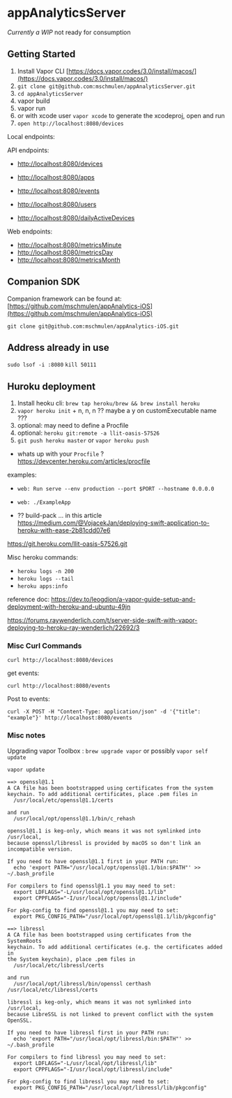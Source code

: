 appAnalyticsServer
===

*Currently a WIP* not ready for consumption

## Getting Started

1. Install Vapor CLI [https://docs.vapor.codes/3.0/install/macos/](https://docs.vapor.codes/3.0/install/macos/)
1. `git clone git@github.com:mschmulen/appAnalyticsServer.git`
1. `cd appAnalyticsServer`
1. vapor build
1. vapor run
1. or with xcode user `vapor xcode` to generate the xcodeproj, open and run 
1. `open http://localhost:8080/devices`

Local endpoints:

API endpoints:

- [http://localhost:8080/devices](http://localhost:8080/devices)
- [http://localhost:8080/apps](http://localhost:8080/apps)
- [http://localhost:8080/events](http://localhost:8080/events)
- [http://localhost:8080/users](http://localhost:8080/users)

- [http://localhost:8080/dailyActiveDevices](http://localhost:8080/dailyActiveDevices)

Web endpoints:
- [http://localhost:8080/metricsMinute](http://localhost:8080/metricsMinute)
- [http://localhost:8080/metricsDay](http://localhost:8080/metricsDay)
- [http://localhost:8080/metricsMonth](http://localhost:8080/metricsMonth)


## Companion SDK

Companion framework can be found at: [https://github.com/mschmulen/appAnalytics-iOS](https://github.com/mschmulen/appAnalytics-iOS)

`git clone git@github.com:mschmulen/appAnalytics-iOS.git`


## Address already in use

`sudo lsof -i :8080`
`kill 50111`

## Huroku deployment

1. Install heoku cli: `brew tap heroku/brew && brew install heroku`
1. `vapor heroku init` + n, n, n ?? maybe a y on customExecutable name ???
1. optional: may need to define a Procfile
1. optional: `heroku git:remote -a llit-oasis-57526`
1. `git push heroku master` or `vapor heroku push`


- whats up with your `Procfile` ? https://devcenter.heroku.com/articles/procfile

examples: 

- `web: Run serve --env production --port $PORT --hostname 0.0.0.0`
- `web: ./ExampleApp`


- ?? build-pack ... in this article https://medium.com/@VojacekJan/deploying-swift-application-to-heroku-with-ease-2b81cdd07e6

https://git.heroku.com/llit-oasis-57526.git

Misc heroku commands:

- `heroku logs -n 200`
- `heroku logs --tail`
- `heroku apps:info`

reference doc: https://dev.to/leogdion/a-vapor-guide-setup-and-deployment-with-heroku-and-ubuntu-49jn

https://forums.raywenderlich.com/t/server-side-swift-with-vapor-deploying-to-heroku-ray-wenderlich/22692/3


### Misc Curl Commands

```
curl http://localhost:8080/devices
```

get events:
```
curl http://localhost:8080/events
```

Post to events:
```
curl -X POST -H "Content-Type: application/json" -d '{"title": "example"}' http://localhost:8080/events
```


### Misc notes 

Upgrading vapor Toolbox : `brew upgrade vapor` or possibly `vapor self update`

`vapor update`



```
==> openssl@1.1
A CA file has been bootstrapped using certificates from the system
keychain. To add additional certificates, place .pem files in
  /usr/local/etc/openssl@1.1/certs

and run
  /usr/local/opt/openssl@1.1/bin/c_rehash

openssl@1.1 is keg-only, which means it was not symlinked into /usr/local,
because openssl/libressl is provided by macOS so don't link an incompatible version.

If you need to have openssl@1.1 first in your PATH run:
  echo 'export PATH="/usr/local/opt/openssl@1.1/bin:$PATH"' >> ~/.bash_profile

For compilers to find openssl@1.1 you may need to set:
  export LDFLAGS="-L/usr/local/opt/openssl@1.1/lib"
  export CPPFLAGS="-I/usr/local/opt/openssl@1.1/include"

For pkg-config to find openssl@1.1 you may need to set:
  export PKG_CONFIG_PATH="/usr/local/opt/openssl@1.1/lib/pkgconfig"

==> libressl
A CA file has been bootstrapped using certificates from the SystemRoots
keychain. To add additional certificates (e.g. the certificates added in
the System keychain), place .pem files in
  /usr/local/etc/libressl/certs

and run
  /usr/local/opt/libressl/bin/openssl certhash /usr/local/etc/libressl/certs

libressl is keg-only, which means it was not symlinked into /usr/local,
because LibreSSL is not linked to prevent conflict with the system OpenSSL.

If you need to have libressl first in your PATH run:
  echo 'export PATH="/usr/local/opt/libressl/bin:$PATH"' >> ~/.bash_profile

For compilers to find libressl you may need to set:
  export LDFLAGS="-L/usr/local/opt/libressl/lib"
  export CPPFLAGS="-I/usr/local/opt/libressl/include"

For pkg-config to find libressl you may need to set:
  export PKG_CONFIG_PATH="/usr/local/opt/libressl/lib/pkgconfig"

```

